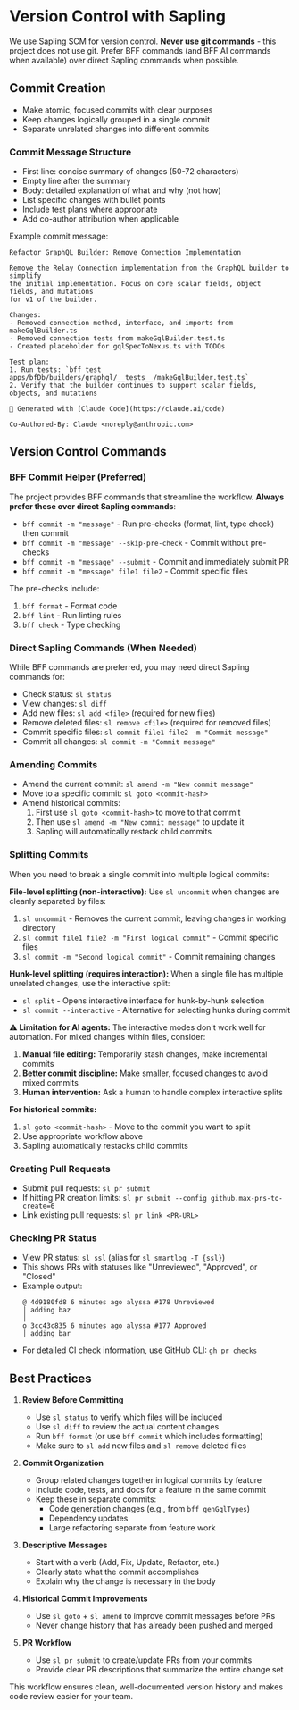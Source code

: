 # Version Control with Sapling

We use Sapling SCM for version control. **Never use git commands** - this
project does not use git. Prefer BFF commands (and BFF AI commands when
available) over direct Sapling commands when possible.

## Commit Creation

- Make atomic, focused commits with clear purposes
- Keep changes logically grouped in a single commit
- Separate unrelated changes into different commits

### Commit Message Structure

- First line: concise summary of changes (50-72 characters)
- Empty line after the summary
- Body: detailed explanation of what and why (not how)
- List specific changes with bullet points
- Include test plans where appropriate
- Add co-author attribution when applicable

Example commit message:

```
Refactor GraphQL Builder: Remove Connection Implementation

Remove the Relay Connection implementation from the GraphQL builder to simplify
the initial implementation. Focus on core scalar fields, object fields, and mutations
for v1 of the builder.

Changes:
- Removed connection method, interface, and imports from makeGqlBuilder.ts
- Removed connection tests from makeGqlBuilder.test.ts
- Created placeholder for gqlSpecToNexus.ts with TODOs

Test plan:
1. Run tests: `bff test apps/bfDb/builders/graphql/__tests__/makeGqlBuilder.test.ts`
2. Verify that the builder continues to support scalar fields, objects, and mutations

🤖 Generated with [Claude Code](https://claude.ai/code)

Co-Authored-By: Claude <noreply@anthropic.com>
```

## Version Control Commands

### BFF Commit Helper (Preferred)

The project provides BFF commands that streamline the workflow. **Always prefer
these over direct Sapling commands**:

- `bff commit -m "message"` - Run pre-checks (format, lint, type check) then
  commit
- `bff commit -m "message" --skip-pre-check` - Commit without pre-checks
- `bff commit -m "message" --submit` - Commit and immediately submit PR
- `bff commit -m "message" file1 file2` - Commit specific files

The pre-checks include:

1. `bff format` - Format code
2. `bff lint` - Run linting rules
3. `bff check` - Type checking

### Direct Sapling Commands (When Needed)

While BFF commands are preferred, you may need direct Sapling commands for:

- Check status: `sl status`
- View changes: `sl diff`
- Add new files: `sl add <file>` (required for new files)
- Remove deleted files: `sl remove <file>` (required for removed files)
- Commit specific files: `sl commit file1 file2 -m "Commit message"`
- Commit all changes: `sl commit -m "Commit message"`

### Amending Commits

- Amend the current commit: `sl amend -m "New commit message"`
- Move to a specific commit: `sl goto <commit-hash>`
- Amend historical commits:
  1. First use `sl goto <commit-hash>` to move to that commit
  2. Then use `sl amend -m "New commit message"` to update it
  3. Sapling will automatically restack child commits

### Splitting Commits

When you need to break a single commit into multiple logical commits:

**File-level splitting (non-interactive):**
Use `sl uncommit` when changes are cleanly separated by files:

1. `sl uncommit` - Removes the current commit, leaving changes in working directory
2. `sl commit file1 file2 -m "First logical commit"` - Commit specific files
3. `sl commit -m "Second logical commit"` - Commit remaining changes

**Hunk-level splitting (requires interaction):**
When a single file has multiple unrelated changes, use the interactive split:

- `sl split` - Opens interactive interface for hunk-by-hunk selection
- `sl commit --interactive` - Alternative for selecting hunks during commit

**⚠️ Limitation for AI agents:** The interactive modes don't work well for automation. For mixed changes within files, consider:

1. **Manual file editing:** Temporarily stash changes, make incremental commits
2. **Better commit discipline:** Make smaller, focused changes to avoid mixed commits
3. **Human intervention:** Ask a human to handle complex interactive splits

**For historical commits:**
1. `sl goto <commit-hash>` - Move to the commit you want to split
2. Use appropriate workflow above
3. Sapling automatically restacks child commits

### Creating Pull Requests

- Submit pull requests: `sl pr submit`
- If hitting PR creation limits:
  `sl pr submit --config github.max-prs-to-create=6`
- Link existing pull requests: `sl pr link <PR-URL>`

### Checking PR Status

- View PR status: `sl ssl` (alias for `sl smartlog -T {ssl}`)
- This shows PRs with statuses like "Unreviewed", "Approved", or "Closed"
- Example output:
  ```
  @ 4d9180fd8 6 minutes ago alyssa #178 Unreviewed
  │ adding baz
  │
  o 3cc43c835 6 minutes ago alyssa #177 Approved
  │ adding bar
  ```
- For detailed CI check information, use GitHub CLI: `gh pr checks`

## Best Practices

1. **Review Before Committing**
   - Use `sl status` to verify which files will be included
   - Use `sl diff` to review the actual content changes
   - Run `bff format` (or use `bff commit` which includes formatting)
   - Make sure to `sl add` new files and `sl remove` deleted files

2. **Commit Organization**
   - Group related changes together in logical commits by feature
   - Include code, tests, and docs for a feature in the same commit
   - Keep these in separate commits:
     - Code generation changes (e.g., from `bff genGqlTypes`)
     - Dependency updates
     - Large refactoring separate from feature work

3. **Descriptive Messages**
   - Start with a verb (Add, Fix, Update, Refactor, etc.)
   - Clearly state what the commit accomplishes
   - Explain why the change is necessary in the body

4. **Historical Commit Improvements**
   - Use `sl goto` + `sl amend` to improve commit messages before PRs
   - Never change history that has already been pushed and merged

5. **PR Workflow**
   - Use `sl pr submit` to create/update PRs from your commits
   - Provide clear PR descriptions that summarize the entire change set

This workflow ensures clean, well-documented version history and makes code
review easier for your team.
